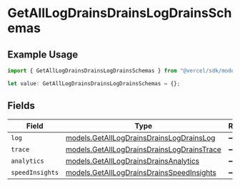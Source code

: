 # GetAllLogDrainsDrainsLogDrainsSchemas

## Example Usage

```typescript
import { GetAllLogDrainsDrainsLogDrainsSchemas } from "@vercel/sdk/models/getalllogdrainsop.js";

let value: GetAllLogDrainsDrainsLogDrainsSchemas = {};
```

## Fields

| Field                                                                                          | Type                                                                                           | Required                                                                                       | Description                                                                                    |
| ---------------------------------------------------------------------------------------------- | ---------------------------------------------------------------------------------------------- | ---------------------------------------------------------------------------------------------- | ---------------------------------------------------------------------------------------------- |
| `log`                                                                                          | [models.GetAllLogDrainsDrainsLogDrainsLog](../models/getalllogdrainsdrainslogdrainslog.md)     | :heavy_minus_sign:                                                                             | N/A                                                                                            |
| `trace`                                                                                        | [models.GetAllLogDrainsDrainsLogDrainsTrace](../models/getalllogdrainsdrainslogdrainstrace.md) | :heavy_minus_sign:                                                                             | N/A                                                                                            |
| `analytics`                                                                                    | [models.GetAllLogDrainsDrainsAnalytics](../models/getalllogdrainsdrainsanalytics.md)           | :heavy_minus_sign:                                                                             | N/A                                                                                            |
| `speedInsights`                                                                                | [models.GetAllLogDrainsDrainsSpeedInsights](../models/getalllogdrainsdrainsspeedinsights.md)   | :heavy_minus_sign:                                                                             | N/A                                                                                            |